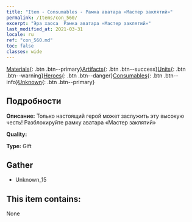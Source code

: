 ```yaml
---
title: "Item - Consumables - Рамка аватара «Мастер заклятий»"
permalink: /Items/con_560/
excerpt: "Эра хаоса  Рамка аватара «Мастер заклятий»"
last_modified_at: 2021-03-31
locale: ru
ref: "con_560.md"
toc: false
classes: wide
---
```

 [Materials](/ru/Items/){: .btn .btn--primary}[Artifacts](/ru/Items/Artifacts/){: .btn .btn--success}[Units](/ru/Items/Units/){: .btn .btn--warning}[Heroes](/ru/Items/Heroes/){: .btn .btn--danger}[Consumables](/ru/Items/Consumables/){: .btn .btn--info}[Unknown](/ru/Items/Unknown/){: .btn .btn--primary}

## Подробности
 **Описание:** Только настоящий герой может заслужить эту высокую честь! Разблокируйте рамку аватара «Мастер заклятий»

 **Quality:** 

 **Type:** Gift

## Gather

*    Unknown_15 

## This item contains:

  None


